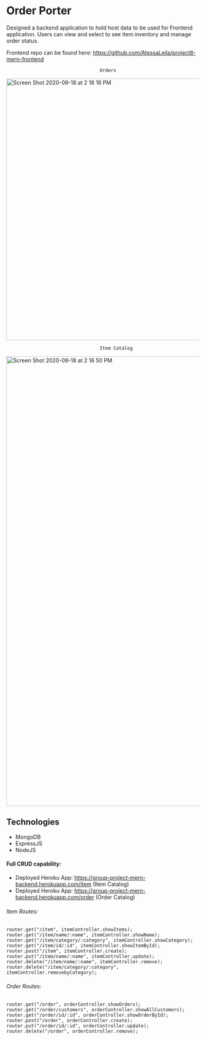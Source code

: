 # Order Porter 

Designed a backend application to hold host data to be used for Frontend application. Users can view and select to see item inventory and manage order status.

Frontend repo can be found here: https://github.com/AtessaLeila/project8-mern-frontend

                                      Orders
<img width="682" alt="Screen Shot 2020-09-18 at 2 18 16 PM" src="https://user-images.githubusercontent.com/66038058/93647587-be585900-f9d6-11ea-9ed2-42fb7c762fbd.png">

                                      Item Catalog
<img width="1172" alt="Screen Shot 2020-09-18 at 2 16 50 PM" src="https://user-images.githubusercontent.com/66038058/93647564-b4365a80-f9d6-11ea-89b3-ae402e7c3f70.png">


## Technologies
* MongoDB
* ExpressJS
* NodeJS

#### Full CRUD capability:

* Deployed Heroku App: https://group-project-mern-backend.herokuapp.com/item  (Item Catalog)
* Deployed Heroku App: https://group-project-mern-backend.herokuapp.com/order  (Order Catalog)

###### Item Routes:
```
router.get("/item", itemController.showItems);
router.get("/item/name/:name", itemController.showName);
router.get("/item/category/:category", itemController.showCategory);
router.get("/item/id/:id", itemController.showItemById);
router.post("/item", itemController.create);
router.put("/item/name/:name", itemController.update);
router.delete("/item/name/:name", itemController.remove);
router.delete("/item/category/:category", itemController.removebyCategory);
```

###### Order Routes: 

```
router.get("/order", orderController.showOrders);
router.get("/order/customers", orderController.showAllCustomers);
router.get("/order/id/:id", orderController.showOrderById);
router.post("/order", orderController.create);
router.put("/order/id/:id", orderController.update);
router.delete("/order", orderController.remove);


